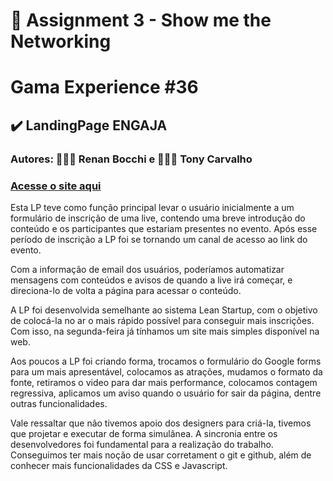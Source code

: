 # 📑 Assignment 3 - Show me the Networking 
# Gama Experience #36

## ✔️ LandingPage ENGAJA

### Autores: 🙋🏻‍♂️ Renan Bocchi e 🙋🏾‍♂️ Tony Carvalho

### [Acesse o site aqui](https://inscricaoengaja.netlify.app/)

Esta LP teve como função principal levar o usuário inicialmente a um formulário de inscrição de uma live, contendo uma breve introdução do conteúdo e os participantes que estariam presentes no evento. Após esse período de inscrição a LP foi se tornando um canal de acesso ao link do evento.

Com a informação de email dos usuários, poderíamos automatizar mensagens com conteúdos e avisos de quando a live irá começar, e direciona-lo de volta a página para acessar o conteúdo.

A LP foi desenvolvida semelhante ao sistema Lean Startup, com o objetivo de colocá-la no ar o mais rápido possível para conseguir mais inscrições. Com isso, na segunda-feira já tínhamos um site mais simples disponível na web.

Aos poucos a LP foi criando forma, trocamos o formulário do Google forms para um mais apresentável, colocamos as atrações, mudamos o formato da fonte, retiramos o video para dar mais performance, colocamos contagem regressiva, aplicamos um aviso quando o usuário for sair da página, dentre outras funcionalidades.

Vale ressaltar que não tivemos apoio dos designers para criá-la, tivemos que projetar e executar de forma simulânea. A sincronia entre os desenvolvedores foi fundamental para a realização do trabalho. Conseguimos ter mais noção de usar corretament o git e github, além de conhecer mais funcionalidades da CSS e Javascript.
